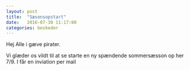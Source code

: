 ```yaml
---
layout: post
title:  "Sæsonsopstart"
date:   2016-07-30 11:17:00
categories: beskeder
---
```

Hej Alle i gæve pirater. 

Vi glæder os vildt til at se starte en ny spændende sommersæsson op her 7/9.
I får en inviation per mail


